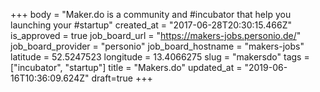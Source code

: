 +++
body = "Maker.do is a community and #incubator that help you launching your #startup"
created_at = "2017-06-28T20:30:15.466Z"
is_approved = true
job_board_url = "https://makers-jobs.personio.de/"
job_board_provider = "personio"
job_board_hostname = "makers-jobs"
latitude = 52.5247523
longitude = 13.4066275
slug = "makersdo"
tags = ["incubator", "startup"]
title = "Makers.do"
updated_at = "2019-06-16T10:36:09.624Z"
draft=true
+++
